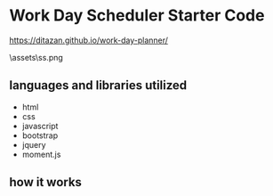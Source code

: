 # Work Day Scheduler Starter Code
https://ditazan.github.io/work-day-planner/

\assets\ss.png

## languages and libraries utilized
- html
- css
- javascript
- bootstrap
- jquery
- moment.js

## how it works
